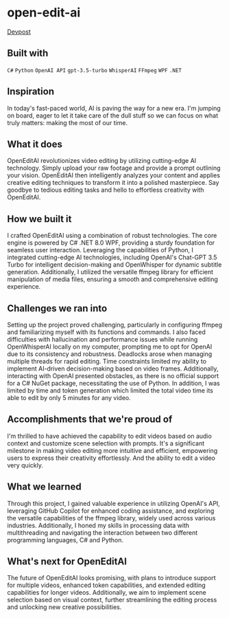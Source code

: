 # open-edit-ai

[Devpost](https://devpost.com/software/openeditai)

## Built with
`C#` `Python` `OpenAI API` `gpt-3.5-turbo` `WhisperAI` `FFmpeg` `WPF` `.NET`

## Inspiration
In today's fast-paced world, AI is paving the way for a new era. I'm jumping on board, eager to let it take care of the dull stuff so we can focus on what truly matters: making the most of our time.

## What it does
OpenEditAI revolutionizes video editing by utilizing cutting-edge AI technology. Simply upload your raw footage and provide a prompt outlining your vision. OpenEditAI then intelligently analyzes your content and applies creative editing techniques to transform it into a polished masterpiece. Say goodbye to tedious editing tasks and hello to effortless creativity with OpenEditAI.

## How we built it
I crafted OpenEditAI using a combination of robust technologies. The core engine is powered by C# .NET 8.0 WPF, providing a sturdy foundation for seamless user interaction. Leveraging the capabilities of Python, I integrated cutting-edge AI technologies, including OpenAI's Chat-GPT 3.5 Turbo for intelligent decision-making and OpenWhisper for dynamic subtitle generation. Additionally, I utilized the versatile ffmpeg library for efficient manipulation of media files, ensuring a smooth and comprehensive editing experience. 

## Challenges we ran into
Setting up the project proved challenging, particularly in configuring ffmpeg and familiarizing myself with its functions and commands. I also faced difficulties with hallucination and performance issues while running OpenWhisperAI locally on my computer, prompting me to opt for OpenAI due to its consistency and robustness. Deadlocks arose when managing multiple threads for rapid editing. Time constraints limited my ability to implement AI-driven decision-making based on video frames. Additionally, interacting with OpenAI presented obstacles, as there is no official support for a C# NuGet package, necessitating the use of Python. In addition, I was limited by time and token generation which limited the total video time its able to edit by only 5 minutes for any video.

## Accomplishments that we're proud of
I'm thrilled to have achieved the capability to edit videos based on audio context and customize scene selection with prompts. It's a significant milestone in making video editing more intuitive and efficient, empowering users to express their creativity effortlessly. And the ability to edit a video very quickly.

## What we learned
Through this project, I gained valuable experience in utilizing OpenAI's API, leveraging GitHub Copilot for enhanced coding assistance, and exploring the versatile capabilities of the ffmpeg library, widely used across various industries. Additionally, I honed my skills in processing data with multithreading and navigating the interaction between two different programming languages, C# and Python.

## What's next for OpenEditAI
The future of OpenEditAI looks promising, with plans to introduce support for multiple videos, enhanced token capabilities, and extended editing capabilities for longer videos. Additionally, we aim to implement scene selection based on visual context, further streamlining the editing process and unlocking new creative possibilities.
